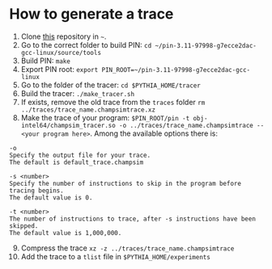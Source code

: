 # How to generate a trace

1. Clone [this]([https://github.com/uchuhimo/]) repository in `~`.
2. Go to the correct folder to build PIN: `cd ~/pin-3.11-97998-g7ecce2dac-gcc-linux/source/tools`
3. Build PIN: `make`
4. Export PIN root: `export PIN_ROOT=~/pin-3.11-97998-g7ecce2dac-gcc-linux`
5. Go to the folder of the tracer: `cd $PYTHIA_HOME/tracer`
6. Build the tracer: `./make_tracer.sh`
7. If exists, remove the old trace from the `traces` folder `rm ../traces/trace_name.champsimtrace.xz`
8. Make the trace of your program: `$PIN_ROOT/pin -t obj-intel64/champsim_tracer.so -o ../traces/trace_name.champsimtrace -- <your program here>`. Among the available options there is:

```
-o
Specify the output file for your trace.
The default is default_trace.champsim

-s <number>
Specify the number of instructions to skip in the program before tracing begins.
The default value is 0.

-t <number>
The number of instructions to trace, after -s instructions have been skipped.
The default value is 1,000,000.
```

9.  Compress the trace `xz -z ../traces/trace_name.champsimtrace`
10. Add the trace to a `tlist` file in `$PYTHIA_HOME/experiments`